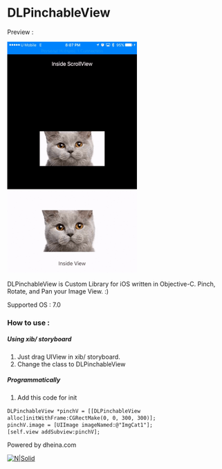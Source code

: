 # DLPinchableView

Preview :

![N|Solid](https://github.com/dheina/DLPinchableView/blob/master/preview.gif?raw=true)

DLPinchableView is Custom Library for iOS written in Objective-C.
Pinch, Rotate, and Pan your Image View. :)

Supported OS : 7.0

### How to use :
##### Using xib/ storyboard
1. Just drag UIView in xib/ storyboard.
2. Change the class to DLPinchableView


##### Programmatically
1. Add this code for init
```
DLPinchableView *pinchV = [[DLPinchableView alloc]initWithFrame:CGRectMake(0, 0, 300, 300)];
pinchV.image = [UIImage imageNamed:@"ImgCat1"];
[self.view addSubview:pinchV];
```


Powered by dheina.com

[![N|Solid](https://dheina.com/img/user.jpg)](https://dheina.com)
